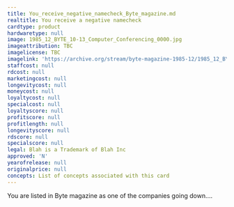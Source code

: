 ```yaml
---
title: You_receive_negative_namecheck_Byte_magazine.md
realtitle: You receive a negative namecheck
cardtype: product
hardwaretype: null
image: 1985_12_BYTE_10-13_Computer_Conferencing_0000.jpg
imageattribution: TBC
imagelicense: TBC
imagelink: 'https://archive.org/stream/byte-magazine-1985-12/1985_12_BYTE_10-13_Computer_Conferencing#page/n0/mode/2up'
staffcost: null
rdcost: null
marketingcost: null
longevitycost: null
moneycost: null
loyaltycost: null
specialcost: null
loyaltyscore: null
profitscore: null
profitlength: null
longevityscore: null
rdscore: null
specialscore: null
legal: Blah is a Trademark of Blah Inc
approved: 'N'
yearofrelease: null
originalprice: null
concepts: List of concepts associated with this card
---
```


You are listed in Byte magazine as one of the companies going down....
